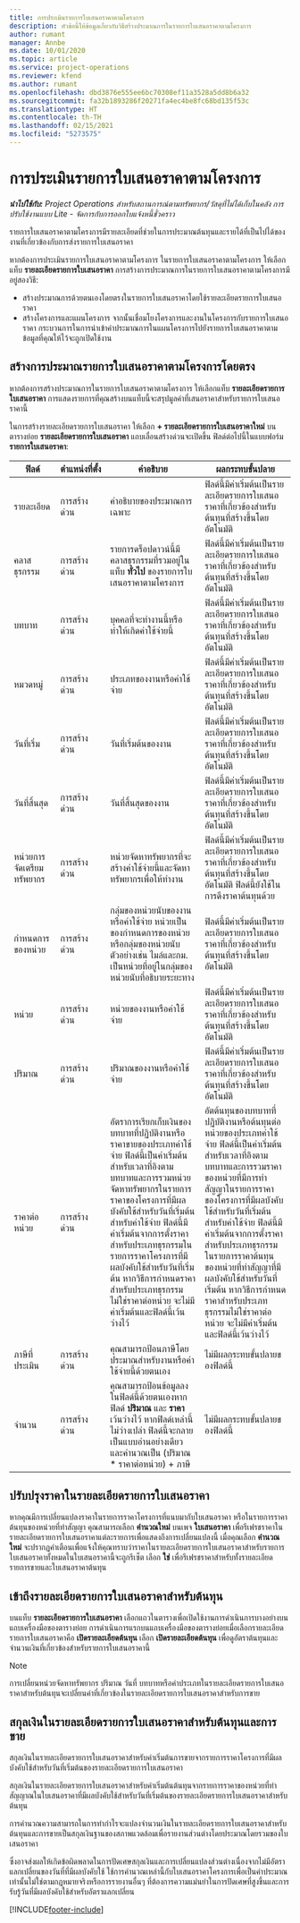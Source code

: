 ```yaml
---
title: การประเมินรายการใบเสนอราคาตามโครงการ
description: หัวข้อนี้ให้ข้อมูลเกี่ยวกับวิธีสร้างประมาณการในรายการใบเสนอราคาตามโครงการ
author: rumant
manager: Annbe
ms.date: 10/01/2020
ms.topic: article
ms.service: project-operations
ms.reviewer: kfend
ms.author: rumant
ms.openlocfilehash: dbd3876e555ee6bc70308ef11a3528a5dd8b6a32
ms.sourcegitcommit: fa32b1893286f20271fa4ec4be8fc68bd135f53c
ms.translationtype: HT
ms.contentlocale: th-TH
ms.lasthandoff: 02/15/2021
ms.locfileid: "5273575"
---
```

# <a name="estimating-a-project-based-quote-line"></a>การประเมินรายการใบเสนอราคาตามโครงการ

_**นำไปใช้กับ:** Project Operations สำหรับสถานการณ์ตามทรัพยากร/วัสดุที่ไม่ได้เก็บในคลัง การปรับใช้งานแบบ Lite - จัดการกับการออกใบแจ้งหนี้ชั่วคราว_

รายการใบเสนอราคาตามโครงการมีรายละเอียดที่ช่วยในการประมาณต้นทุนและรายได้ที่เป็นไปได้ของงานที่เกี่ยวข้องกับการส่งรายการใบเสนอราคา

หากต้องการประเมินรายการใบเสนอราคาตามโครงการ ในรายการใบเสนอราคาตามโครงการ ให้เลือกแท็บ **รายละเอียดรายการใบเสนอราคา** การสร้างการประมาณการในรายการใบเสนอราคาตามโครงการมีอยู่สองวิธี:

- สร้างประมาณการด้วยตนเองโดยตรงในรายการใบเสนอราคาโดยใช้รายละเอียดรายการใบเสนอราคา 
- สร้างโครงการและแผนโครงการ จากนั้นเชื่อมโยงโครงการและงานในโครงการกับรายการใบเสนอราคา กระบวนการในการนำเข้าค่าประมาณการในแผนโครงการไปยังรายการใบเสนอราคาตามข้อมูลที่คุณให้ไว้จะถูกเปิดใช้งาน

## <a name="create-estimates-directly-on-a-project-based-quote-line"></a>สร้างการประมาณรายการใบเสนอราคาตามโครงการโดยตรง

หากต้องการสร้างประมาณการในรายการใบเสนอราคาตามโครงการ ให้เลือกแท็บ **รายละเอียดรายการใบเสนอราคา** การแสดงรายการที่คุณสร้างบนแท็บนี้จะสรุปมูลค่าที่เสนอราคาสำหรับรายการใบเสนอราคานี้ 

ในการสร้างรายละเอียดรายการใบเสนอราคา ให้เลือก **+ รายละเอียดรายการใบเสนอราคาใหม่** บนตารางย่อย **รายละเอียดรายการใบเสนอราคา** แถบเลื่อนสร้างด่วนจะเปิดขึ้น ฟิลด์ต่อไปนี้ในแบบฟอร์ม **รายการใบเสนอราคา**:

| **ฟิลด์** | **ตำแหน่งที่ตั้ง** | **คำอธิบาย** | **ผลกระทบขั้นปลาย** |
| --- | --- | --- | --- |
| รายละเอียด | การสร้างด่วน | คำอธิบายของประมาณการเฉพาะ | ฟิลด์นี้มีค่าเริ่มต้นเป็นรายละเอียดรายการใบเสนอราคาที่เกี่ยวข้องสำหรับต้นทุนที่สร้างขึ้นโดยอัตโนมัติ |
| คลาสธุรกรรม | การสร้างด่วน | รายการดร็อปดาวน์นี้มีคลาสธุรกรรมที่รวมอยู่ในแท็บ **ทั่วไป** ของรายการใบเสนอราคาตามโครงการ  | ฟิลด์นี้มีค่าเริ่มต้นเป็นรายละเอียดรายการใบเสนอราคาที่เกี่ยวข้องสำหรับต้นทุนที่สร้างขึ้นโดยอัตโนมัติ |
| บทบาท | การสร้างด่วน | บุคคลที่จะทำงานนี้หรือทำให้เกิดค่าใช้จ่ายนี้ | ฟิลด์นี้มีค่าเริ่มต้นเป็นรายละเอียดรายการใบเสนอราคาที่เกี่ยวข้องสำหรับต้นทุนที่สร้างขึ้นโดยอัตโนมัติ |
| หมวดหมู่ | การสร้างด่วน | ประเภทของงานหรือค่าใช้จ่าย | ฟิลด์นี้มีค่าเริ่มต้นเป็นรายละเอียดรายการใบเสนอราคาที่เกี่ยวข้องสำหรับต้นทุนที่สร้างขึ้นโดยอัตโนมัติ |
| วันที่เริ่ม | การสร้างด่วน | วันที่เริ่มต้นของงาน | ฟิลด์นี้มีค่าเริ่มต้นเป็นรายละเอียดรายการใบเสนอราคาที่เกี่ยวข้องสำหรับต้นทุนที่สร้างขึ้นโดยอัตโนมัติ |
| วันที่สิ้นสุด | การสร้างด่วน | วันที่สิ้นสุดของงาน | ฟิลด์นี้มีค่าเริ่มต้นเป็นรายละเอียดรายการใบเสนอราคาที่เกี่ยวข้องสำหรับต้นทุนที่สร้างขึ้นโดยอัตโนมัติ |
| หน่วยการจัดเตรียมทรัพยากร | การสร้างด่วน | หน่วยจัดหาทรัพยากรที่จะสร้างค่าใช้จ่ายนี้และจัดหาทรัพยากรเพื่อให้ทำงาน | ฟิลด์นี้มีค่าเริ่มต้นเป็นรายละเอียดรายการใบเสนอราคาที่เกี่ยวข้องสำหรับต้นทุนที่สร้างขึ้นโดยอัตโนมัติ ฟิลด์นี้ยังใช้ในการดึงราคาต้นทุนด้วย |
| กำหนดการของหน่วย | การสร้างด่วน | กลุ่มของหน่วยนับของงานหรือค่าใช้จ่าย หน่วยเป็นของกำหนดการของหน่วยหรือกลุ่มของหน่วยนับ ตัวอย่างเช่น ไมล์และกม. เป็นหน่วยที่อยู่ในกลุ่มของหน่วยนับที่อธิบายระยะทาง | ฟิลด์นี้มีค่าเริ่มต้นเป็นรายละเอียดรายการใบเสนอราคาที่เกี่ยวข้องสำหรับต้นทุนที่สร้างขึ้นโดยอัตโนมัติ |
| หน่วย | การสร้างด่วน | หน่วยของงานหรือค่าใช้จ่าย | ฟิลด์นี้มีค่าเริ่มต้นเป็นรายละเอียดรายการใบเสนอราคาที่เกี่ยวข้องสำหรับต้นทุนที่สร้างขึ้นโดยอัตโนมัติ |
| ปริมาณ | การสร้างด่วน | ปริมาณของงานหรือค่าใช้จ่าย | ฟิลด์นี้มีค่าเริ่มต้นเป็นรายละเอียดรายการใบเสนอราคาที่เกี่ยวข้องสำหรับต้นทุนที่สร้างขึ้นโดยอัตโนมัติ |
| ราคาต่อหน่วย | การสร้างด่วน | อัตราการเรียกเก็บเงินของบทบาทที่ปฏิบัติงานหรือราคาขายของประเภทค่าใช้จ่าย ฟิลด์นี้เป็นค่าเริ่มต้นสำหรับเวลาที่อิงตามบทบาทและการรวมหน่วยจัดหาทรัพยากรในรายการราคาของโครงการที่มีผลบังคับใช้สำหรับวันที่เริ่มต้น สำหรับค่าใช้จ่าย ฟิลด์นี้มีค่าเริ่มต้นจากการตั้งราคาสำหรับประเภทธุรกรรมในรายการราคาโครงการที่มีผลบังคับใช้สำหรับวันที่เริ่มต้น หากวิธีการกำหนดราคาสำหรับประเภทธุรกรรมไม่ใช่ราคาต่อหน่วย จะไม่มีค่าเริ่มต้นและฟิลด์นี้เว้นว่างไว้ | อัตต้นทุนของบทบาทที่ปฏิบัติงานหรือต้นทุนต่อหน่วยของประเภทค่าใช้จ่าย ฟิลด์นี้เป็นค่าเริ่มต้นสำหรับเวลาที่อิงตามบทบาทและการรวมราคาของหน่วยที่มีการทำสัญญาในรายการราคาของโครงการที่มีผลบังคับใช้สำหรับวันที่เริ่มต้น สำหรับค่าใช้จ่าย ฟิลด์นี้มีค่าเริ่มต้นจากการตั้งราคาสำหรับประเภทธุรกรรมในรายการราคาต้นทุนของหน่วยที่ทำสัญญาที่มีผลบังคับใช้สำหรับวันที่เริ่มต้น หากวิธีการกำหนดราคาสำหรับประเภทธุรกรรมไม่ใช่ราคาต่อหน่วย จะไม่มีค่าเริ่มต้นและฟิลด์นี้เว้นว่างไว้ |
| ภาษีที่ประเมิน | การสร้างด่วน | คุณสามารถป้อนภาษีโดยประมาณสำหรับงานหรือค่าใช้จ่ายนี้ด้วยตนเอง | ไม่มีผลกระทบขั้นปลายของฟิลด์นี้ |
| จำนวน | การสร้างด่วน | คุณสามารถป้อนข้อมูลลงในฟิลด์นี้ด้วยตนเองหากฟิลด์ **ปริมาณ** และ **ราคา** เว้นว่างไว้ หากฟิลด์เหล่านี้ไม่ว่างเปล่า ฟิลด์นี้จะกลายเป็นแบบอ่านอย่างเดียวและคำนวณเป็น (ปริมาณ \* ราคาต่อหน่วย) + ภาษี | ไม่มีผลกระทบขั้นปลายของฟิลด์นี้ |

## <a name="update-prices-on-quote-line-details"></a>ปรับปรุงราคาในรายละเอียดรายการใบเสนอราคา

หากคุณมีการเปลี่ยนแปลงราคาในรายการราคาโครงการที่แนบมากับใบเสนอราคา หรือในรายการราคาต้นทุนของหน่วยที่ทำสัญญา คุณสามารถเลือก **คำนวณใหม่** บนเพจ **ใบเสนอราคา** เพื่อรีเฟรชราคาในรายละเอียดรายการใบเสนอราคาแต่ละรายการเพื่อแสดงถึงการเปลี่ยนแปลงนี้ เมื่อคุณเลือก **คำนวณใหม่** จะปรากฏคำเตือนเพื่อแจ้งให้คุณทราบว่าราคาในรายละเอียดรายการใบเสนอราคาสำหรับรายการใบเสนอราคาทั้งหมดในใบเสนอราคานี้จะถูกรีเซ็ต เลือก **ใช่** เพื่อรีเฟรชราคาสำหรับทั้งรายละเอียดรายการขายและใบเสนอราคาต้นทุน

## <a name="access-quote-line-details-for-cost"></a>เข้าถึงรายละเอียดรายการใบเสนอราคาสำหรับต้นทุน

บนแท็บ **รายละเอียดรายการใบเสนอราคา** เลือกแถวในตารางเพื่อเปิดใช้งานการดำเนินการบางอย่างบนแถบเครื่องมือของตารางย่อย การดำเนินการแรกบนแถบเครื่องมือของตารางย่อยเมื่อเลือกรายละเอียดรายการใบเสนอราคาคือ **เปิดรายละเอียดต้นทุน** เลือก **เปิดรายละเอียดต้นทุน** เพื่อดูอัตราต้นทุนและจำนวนเงินที่เกี่ยวข้องสำหรับรายการใบเสนอราคานี้

> [!NOTE]
> การเปลี่ยนหน่วยจัดหาทรัพยากร ปริมาณ วันที่ บทบาทหรือค่าประเภทในรายละเอียดรายการใบเสนอราคาสำหรับต้นทุนจะเปลี่ยนค่าที่เกี่ยวข้องในรายละเอียดรายการใบเสนอราคาสำหรับการขาย
## <a name="currency-on-quote-line-details-for-cost-and-sales"></a>สกุลเงินในรายละเอียดรายการใบเสนอราคาสำหรับต้นทุนและการขาย

สกุลเงินในรายละเอียดรายการใบเสนอราคาสำหรับค่าเริ่มต้นการขายจากรายการราคาโครงการที่มีผลบังคับใช้สำหรับวันที่เริ่มต้นของรายละเอียดรายการใบเสนอราคา

สกุลเงินในรายละเอียดรายการใบเสนอราคาสำหรับค่าเริ่มต้นต้นทุนจากรายการราคาของหน่วยที่ทำสัญญาณในใบเสนอราคาที่มีผลบังคับใช้สำหรับวันที่เริ่มต้นของรายละเอียดรายการใบเสนอราคาสำหรับต้นทุน

การคำนวณความสามารถในการทำกำไรจะแปลงจำนวนเงินในรายละเอียดรายการใบเสนอราคาสำหรับต้นทุนและการขายเป็นสกุลเงินฐานของสภาพแวดล้อมเพื่อรายงานส่วนต่างโดยประมาณโดยรวมของใบเสนอราคา

ซึ่งอาจส่งผลให้เกิดข้อผิดพลาดในการปัดเศษสกุลเงินและการเปลี่ยนแปลงส่วนต่างเนื่องจากไม่มีอัตราแลกเปลี่ยนของวันที่ที่มีผลบังคับใช้ ใช้การคำนวณเหล่านี้กับใบเสนอราคาโครงการเพื่อเป็นค่าประมาณเท่านั้นไม่ใช่ตามกฎหมายจริงหรือการรายงานอื่นๆ ที่ต้องการความแม่นยำในการปัดเศษที่สูงขึ้นและการรับรู้วันที่มีผลบังคับใช้สำหรับอัตราแลกเปลี่ยน


[!INCLUDE[footer-include](../../includes/footer-banner.md)]
